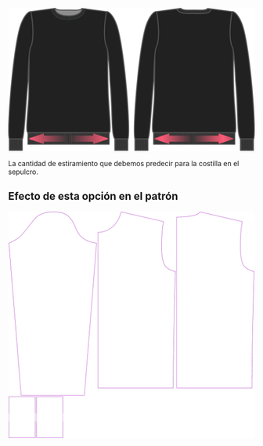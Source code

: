 ![Extensión de tejido acanalado](ribbingstretch.svg)

La cantidad de estiramiento que debemos predecir para la costilla en el sepulcro.


## Efecto de esta opción en el patrón
![Esta imagen muestra el efecto de esta opción superponiendo varias variantes que tienen un valor diferente para esta opción](sven_ribbingstretch_sample.svg "Efecto de esta opción en el patrón")